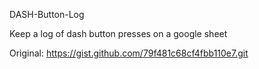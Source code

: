 DASH-Button-Log

Keep a log of dash button presses on a google sheet

Original: https://gist.github.com/79f481c68cf4fbb110e7.git
